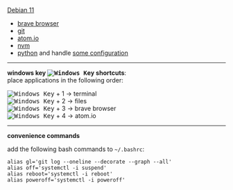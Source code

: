 [Debian 11](https://www.debian.org/download)

- [brave browser](https://brave.com/linux/#debian-ubuntu-mint)
- [git](https://git-scm.com/download/linux)
- [atom.io](https://atom.io)
- [nvm](https://github.com/nvm-sh/nvm#installing-and-updating)
- [python](https://www.python.org/downloads/) and handle [some configuration](./py.md)
___

[newwinlogo]: http://i.stack.imgur.com/B8Zit.png

**windows key <kbd>![Windows Key][newwinlogo]</kbd> shortcuts**:  
place applications in the following order:

<kbd>![Windows Key][newwinlogo]</kbd> + 1 -> terminal  
<kbd>![Windows Key][newwinlogo]</kbd> + 2 -> files  
<kbd>![Windows Key][newwinlogo]</kbd> + 3 -> brave browser  
<kbd>![Windows Key][newwinlogo]</kbd> + 4 -> atom.io  
___


**convenience commands**

add the following bash commands to `~/.bashrc`:

```
alias gl='git log --oneline --decorate --graph --all'
alias off='systemctl -i suspend'
alias reboot='systemctl -i reboot'
alias poweroff='systemctl -i poweroff'
```
